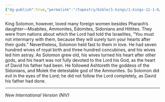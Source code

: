 ```yaml
---
{"dg-publish":true,"permalink":"/tapestry/bible/1-kings/1-kings-11-1-6/","title":"1 Kings 11:1-6","tags":["bible-verse","bible-verse"],"dgHomeLink":true,"dgShowLocalGraph":true,"dgEnableSearch":true}
---
```



King Solomon, however, loved many foreign women besides Pharaoh’s daughter—Moabites, Ammonites, Edomites, Sidonians and Hittites.  They were from nations about which the Lord had told the Israelites, “You must not intermarry with them, because they will surely turn your hearts after their gods.” Nevertheless, Solomon held fast to them in love.  He had seven hundred wives of royal birth and three hundred concubines, and his wives led him astray.  As Solomon grew old, his wives turned his heart after other gods, and his heart was not fully devoted to the Lord his God, as the heart of David his father had been. He followed Ashtoreth the goddess of the Sidonians, and Molek the detestable god of the Ammonites.  So Solomon did evil in the eyes of the Lord; he did not follow the Lord completely, as David his father had done.



---
*New International Version (NIV)*